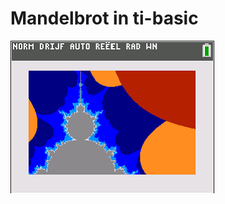# Mandelbrot in ti-basic

![Output](https://raw.githubusercontent.com/stickyPiston/ti-programs/master/mandelbrot/output.png)
